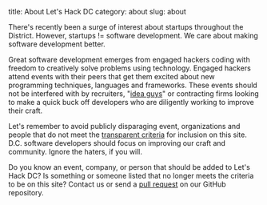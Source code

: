 title: About Let's Hack DC
category: about
slug: about

There's recently been a surge of interest about startups throughout the 
District. However, startups != software development. We care about 
making software development better.

Great software development emerges from engaged hackers coding with 
freedom to creatively solve problems using technology. Engaged hackers 
attend events with their peers that get them excited about new programming 
techniques, languages and frameworks. These events should not be 
interfered with by recruiters, 
"[idea guys](http://signalvnoise.com/posts/2188-theres-no-room-for-the-idea-guy)"
or contracting firms looking to make a quick buck off developers who are 
diligently working to improve their craft.

Let's remember to avoid publicly disparaging event, organizations and people
that do not meet the [transparent criteria](/criteria.html) for
inclusion on this site. D.C. software developers should focus on improving our 
craft and community. Ignore the haters, if you will.

Do you know an event, company, or person that should be added to Let's Hack DC?
Is something or someone listed that no longer meets the criteria to be on this
site? Contact us or send a 
[pull request](https://github.com/makaimc/letshackdc.github.io/pulls)
on our GitHub repository.


